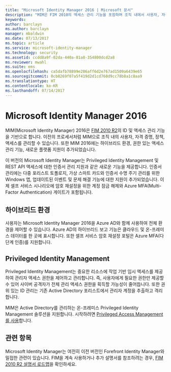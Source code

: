```yaml
---
title: "Microsoft Identity Manager 2016 | Microsoft 문서"
description: "MIM은 FIM 2010의 액세스 관리 기능을 포함하며 조직 내에서 사용자, 자격 증명, 정책 및 액세스를 관리하는 데 도움이 됩니다."
keywords: 
author: barclayn
ms.author: barclayn
manager: mbaldwin
ms.date: 07/13/2017
ms.topic: article
ms.service: microsoft-identity-manager
ms.technology: security
ms.assetid: ccdd8a9f-02da-440a-81a8-354800dcd2a8
ms.reviewer: mwahl
ms.suite: ems
ms.openlocfilehash: ca5dafb78899e286aff6d2e767ad1509a6439e65
ms.sourcegitcommit: 0cb8269f07a5f419d2d1cd760d9cc78b8a1c8aa9
ms.translationtype: HT
ms.contentlocale: ko-KR
ms.lasthandoff: 07/14/2017
---
```

# <a name="microsoft-identity-manager-2016"></a>Microsoft Identity Manager 2016
MIM(Microsoft Identity Manager) 2016은 [FIM 2010 R2](https://technet.microsoft.com/library/jj133885.aspx)의 ID 및 액세스 관리 기능을 기반으로 합니다. 이전의 프로세서처럼 MIM으로 조직 내의 사용자, 자격 증명, 정책, 액세스를 관리할 수 있습니다.  또한 MIM 2016에는 하이브리드 환경, 권한 있는 액세스 관리 기능, 새로운 플랫폼 지원이 추가되었습니다.

이 버전의 Microsoft Identity Manager는 Privileged Identity Management 및 REST API 액세스에 대한 인증서 관리 지원과 같은 새로운 기능을 제공합니다. 인증서 관리에는 다중 포리스트 토폴로지, 가상 스마트 카드와 인증서 수명 주기 관리를 위한 Windows 앱, 업데이트된 이벤트 및 문제 해결 기능에 대한 지원이 추가되었습니다. 이제 셀프 서비스 시나리오에 암호 재설정을 위한 계정 잠금 해제와 Azure MFA(Multi-Factor Authentication) 게이트가 포함됩니다.

## <a name="hybrid-experience"></a>하이브리드 환경
사용자는 Microsoft Identity Manager 2016을 Azure AD와 함께 사용하여 전체 환경을 제어할 수 있습니다. Azure AD의 하이브리드 보고 기능은 클라우드 및 온-프레미스 데이터를 한 곳에 표시합니다. 또한 셀프 서비스 암호 재설정 포털은 Azure MFA(다단계 인증)를 지원합니다.

## <a name="privileged-identity-management"></a>Privileged Identity Management
Privileged Identity Management는 중요한 리소스에 작업 기반 임시 액세스를 제공하여 관리자 액세스 권한을 제어하고 관리합니다. 즉, 사용자에게 필요한 권한만 제공할 수 있어 사이버 공격자가 전체 관리 액세스 권한을 획득할 가능성이 줄어듭니다. 또한 권위 있는 ID 관리는 기존 Active Directory 포리스트에서 관리자 계정을 추출하고 격리합니다.

MIM은 Active Directory를 관리하는 온-프레미스 Privileged Identity Management 솔루션을 지원합니다. 시작하려면 [Privileged Access Management를 사용](./pam/privileged-identity-management-for-active-directory-domain-services.md)합니다.

## <a name="related-topics"></a>관련 항목
Microsoft Identity Manager는 여전히 이전 버전인 Forefront Identity Manager와 밀접한 관련이 있습니다. FIM을 계속 사용하거나 추가 설명서를 참조하려는 경우, [FIM 2010 R2 설명서 로드맵](https://technet.microsoft.com/library/jj133885.aspx)을 확인하세요.
